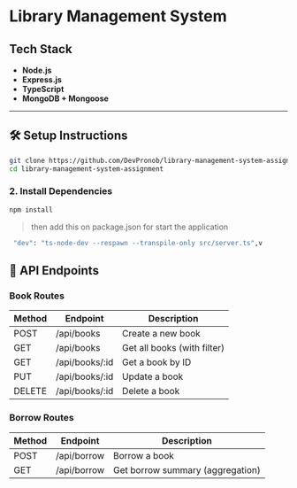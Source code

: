 # Library Management System

## Tech Stack

- **Node.js**
- **Express.js**
- **TypeScript**
- **MongoDB + Mongoose**

---

## 🛠️ Setup Instructions


```bash
git clone https://github.com/DevPronob/library-management-system-assignment
cd library-management-system-assignment
```

### 2. Install Dependencies

```bash
npm install
```


> then add this on package.json for start the application

```bash
 "dev": "ts-node-dev --respawn --transpile-only src/server.ts",v
```


## 🔗 API Endpoints

### Book Routes

| Method | Endpoint           | Description                 |
|--------|--------------------|-----------------------------|
| POST   | /api/books         | Create a new book           |
| GET    | /api/books         | Get all books (with filter) |
| GET    | /api/books/:id     | Get a book by ID            |
| PUT    | /api/books/:id     | Update a book               |
| DELETE | /api/books/:id     | Delete a book               |

### Borrow Routes

| Method | Endpoint      | Description                            |
|--------|---------------|----------------------------------------|
| POST   | /api/borrow   | Borrow a book                          |
| GET    | /api/borrow   | Get borrow summary (aggregation)       |

